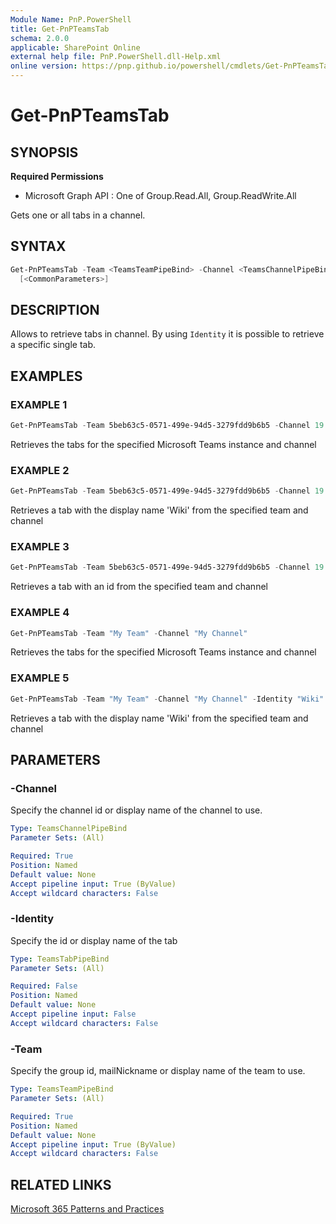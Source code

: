 ```yaml
---
Module Name: PnP.PowerShell
title: Get-PnPTeamsTab
schema: 2.0.0
applicable: SharePoint Online
external help file: PnP.PowerShell.dll-Help.xml
online version: https://pnp.github.io/powershell/cmdlets/Get-PnPTeamsTab.html
---
```

 
# Get-PnPTeamsTab

## SYNOPSIS

**Required Permissions**

  * Microsoft Graph API : One of Group.Read.All, Group.ReadWrite.All

Gets one or all tabs in a channel.

## SYNTAX

```powershell
Get-PnPTeamsTab -Team <TeamsTeamPipeBind> -Channel <TeamsChannelPipeBind> [-Identity <TeamsTabPipeBind>]
  [<CommonParameters>]
```

## DESCRIPTION

Allows to retrieve tabs in channel. By using `Identity` it is possible to retrieve a specific single tab.

## EXAMPLES

### EXAMPLE 1
```powershell
Get-PnPTeamsTab -Team 5beb63c5-0571-499e-94d5-3279fdd9b6b5 -Channel 19:796d063b63e34497aeaf092c8fb9b44e@thread.skype
```

Retrieves the tabs for the specified Microsoft Teams instance and channel

### EXAMPLE 2
```powershell
Get-PnPTeamsTab -Team 5beb63c5-0571-499e-94d5-3279fdd9b6b5 -Channel 19:796d063b63e34497aeaf092c8fb9b44e@thread.skype -Identity "Wiki"
```

Retrieves a tab with the display name 'Wiki' from the specified team and channel

### EXAMPLE 3
```powershell
Get-PnPTeamsTab -Team 5beb63c5-0571-499e-94d5-3279fdd9b6b5 -Channel 19:796d063b63e34497aeaf092c8fb9b44e@thread.skype -Identity d8740a7a-e44e-46c5-8f13-e699f964fc25
```

Retrieves a tab with an id from the specified team and channel

### EXAMPLE 4
```powershell
Get-PnPTeamsTab -Team "My Team" -Channel "My Channel"
```

Retrieves the tabs for the specified Microsoft Teams instance and channel

### EXAMPLE 5
```powershell
Get-PnPTeamsTab -Team "My Team" -Channel "My Channel" -Identity "Wiki"
```

Retrieves a tab with the display name 'Wiki' from the specified team and channel

## PARAMETERS

### -Channel
Specify the channel id or display name of the channel to use.

```yaml
Type: TeamsChannelPipeBind
Parameter Sets: (All)

Required: True
Position: Named
Default value: None
Accept pipeline input: True (ByValue)
Accept wildcard characters: False
```

### -Identity
Specify the id or display name of the tab

```yaml
Type: TeamsTabPipeBind
Parameter Sets: (All)

Required: False
Position: Named
Default value: None
Accept pipeline input: False
Accept wildcard characters: False
```

### -Team
Specify the group id, mailNickname or display name of the team to use.

```yaml
Type: TeamsTeamPipeBind
Parameter Sets: (All)

Required: True
Position: Named
Default value: None
Accept pipeline input: True (ByValue)
Accept wildcard characters: False
```

## RELATED LINKS

[Microsoft 365 Patterns and Practices](https://aka.ms/m365pnp)

